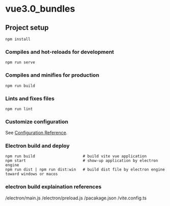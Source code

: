 # vue3.0_bundles

## Project setup
```
npm install
```

### Compiles and hot-reloads for development
```
npm run serve
```

### Compiles and minifies for production
```
npm run build
```

### Lints and fixes files
```
npm run lint
```

### Customize configuration
See [Configuration Reference](https://cli.vuejs.org/config/).


### Electron build and deploy
```
npm run build                     # build vite vue application
npm start                         # show-up application by electron engine
npm run dist | npm run dist:win   # build dist file by electron engine toward windows or macos
```

### electron build explaination references
/electron/main.js
/electron/preload.js
/pacakage.json
/vite.config.ts
